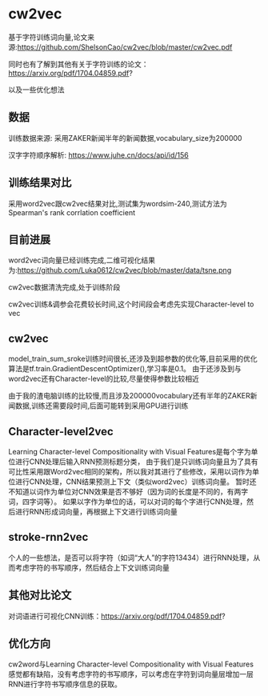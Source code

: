 # cw2vec
基于字符训练词向量,论文来源:https://github.com/ShelsonCao/cw2vec/blob/master/cw2vec.pdf

同时也有了解到其他有关于字符训练的论文：https://arxiv.org/pdf/1704.04859.pdf?

以及一些优化想法

## 数据
训练数据来源: 采用ZAKER新闻半年的新闻数据,vocabulary_size为200000

汉字字符顺序解析: https://www.juhe.cn/docs/api/id/156


## 训练结果对比
采用word2vec跟cw2vec结果对比,测试集为wordsim-240,测试方法为Spearman's rank corrlation coefficient


## 目前进展
word2vec词向量已经训练完成,二维可视化结果为:https://github.com/Luka0612/cw2vec/blob/master/data/tsne.png

cw2vec数据清洗完成,处于训练阶段

cw2vec训练&调参会花费较长时间,这个时间段会考虑先实现Character-level to vec
## cw2vec
model_train_sum_sroke训练时间很长,还涉及到超参数的优化等,目前采用的优化算法是tf.train.GradientDescentOptimizer(),学习率是0.1。
由于还涉及到与word2vec还有Character-level的比较,尽量使得参数比较相近

由于我的渣电脑训练的比较慢,而且涉及200000vocabulary还有半年的ZAKER新闻数据,训练还需要段时间,后面可能转到采用GPU进行训练

## Character-level2vec
Learning Character-level Compositionality with Visual Features是每个字为单位进行CNN处理后输入RNN预测标题分类，
由于我们是只训练词向量且为了具有可比性采用跟Word2vec相同的架构，所以我对其进行了些修改，采用以词作为单位进行CNN处理，CNN结果预测上下文（类似word2vec）训练词向量。
暂时还不知道以词作为单位对CNN效果是否不够好（因为词的长度是不同的，有两字词，四字词等）。
如果以字作为单位的话，可以对词的每个字进行CNN处理，然后进行RNN形成词向量，再根据上下文进行训练词向量
## stroke-rnn2vec
个人的一些想法，是否可以将字符（如词“大人”的字符13434）进行RNN处理，从而考虑字符的书写顺序，然后结合上下文训练词向量

## 其他对比论文
对词语进行可视化CNN训练：https://arxiv.org/pdf/1704.04859.pdf?

## 优化方向
cw2word与Learning Character-level Compositionality with Visual Features感觉都有缺陷，没有考虑字符的书写顺序，可以考虑在字符到词向量层增加一层RNN进行字符书写顺序信息的获取。